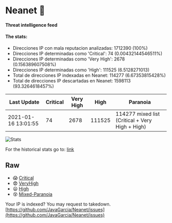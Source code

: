 # Neanet :hocho:
#### Threat intelligence feed
#### The stats:

- Direcciones IP con mala reputacion analizadas: 1712390 (100%)
- Direcciones IP determinadas como 'Critical':  74 (0.00432144546511%)
- Direcciones IP determinadas como 'Very High':  2678 (0.156389607508%)
- Direcciones IP determinadas como 'High':  111525 (6.5128271013)
- Total de direcciones IP indexadas en Neanet:  114277 (6.67353815428%)
- Total de direcciones IP descartadas en Neanet:  1598113 (93.3264618457%)

| Last Update | Critical | Very High | High | Paranoia |
| --- | --- | --- | --- | --- |
| 2021-01-16 13:01:55 | 74 | 2678 | 111525 | 114277 mixed list (Critical + Very High + High)|

![Stats](https://docs.google.com/spreadsheets/d/e/2PACX-1vSnaNMIXVabIpDJjufMlzH7poXnshF3mgd8Is1g9ytUEzVsP5my4Trn8f-xkoLLQ38xpL3HtmUexLo6/pubchart?oid=501124687&format=image)

For the historical stats go to: [link](/stats.csv)
## Raw
- :scream: [Critical](https://raw.githubusercontent.com/JavaGarcia/Neanet/master/blacklists/neanet_critical.txt)
- :fearful: [VeryHigh](https://raw.githubusercontent.com/JavaGarcia/Neanet/master/blacklists/neanet_veryHigh.txtt)
- :frowning: [High](https://raw.githubusercontent.com/JavaGarcia/Neanet/master/blacklists/neanet_high.txt)
- :dizzy_face: [Mixed-Paranoia](https://raw.githubusercontent.com/JavaGarcia/Neanet/master/blacklists/neanet_all.txt)


Your IP is indexed? You may request to takedown. [https://github.com/JavaGarcia/Neanet/issues](https://github.com/JavaGarcia/Neanet/issues)



















































































































































































































































































































































































































































































































































































































































































































































































































































































































































































































































































































































































































































































































































































































































































































































































































































































































































































































































































































































































































































































































































































































































































































































































































































































































































































































































































































































































































































































































































































































































































































































































































































































































































































































































































































































































































































































